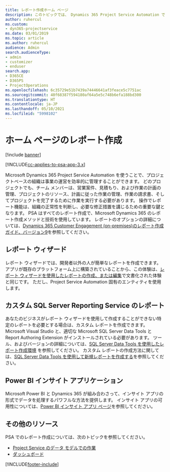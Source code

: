 ```yaml
---
title: レポート作成ホーム ページ
description: このトピックでは、 Dynamics 365 Project Service Automation でのレポート作成に関する情報へのリンクを提供します。
author: ruhercul
ms.custom:
- dyn365-projectservice
ms.date: 03/01/2019
ms.topic: article
ms.author: ruhercul
audience: Admin
search.audienceType:
- admin
- customizer
- enduser
search.app:
- D365CE
- D365PS
- ProjectOperations
ms.openlocfilehash: 6c35729e51b7439a74446641af3feace5c7751ac
ms.sourcegitcommit: 40f68387f594180af64a5e5c748b6efa188bd300
ms.translationtype: HT
ms.contentlocale: ja-JP
ms.lasthandoff: 05/10/2021
ms.locfileid: "5998102"
---
```

# <a name="reporting-home-page"></a>ホーム ページのレポート作成

[!include [banner](../includes/psa-now-project-operations.md)]

[!INCLUDE[cc-applies-to-psa-app-3.x](../includes/cc-applies-to-psa-app-3x.md)]

Microsoft Dynamics 365 Project Service Automation を使うことで、プロジェクトベースの組織は事業の運営を効率的に管理することができます。 どのプロジェクトでも、チーム メンバーは、営業案件、見積もり、および作業の計画の管理、プロジェクトのリソース、計画に従った作業の管理、作業の請求書、そしてプロジェクトを完了するために作業を実行する必要があります。 操作でレポート機能は、組織の正常性を判断し、必要な修正措置を講じるための重要な鍵となります。 PSA はすべてのレポート作成で、Microsoft Dynamics 365 のレポート作成メソッドと技術を使用しています。 レポートのオプションの詳細については、[Dynamics 365 Customer Engagement (on-premises)のレポート作成ガイド、バージョン9](/dynamics365/customerengagement/on-premises/analytics/reporting-analytics-with-dynamics-365)を参照してください。

## <a name="report-wizard"></a>レポート ウィザード

レポート ウィザードでは、開発者以外の人が簡単なレポートを作成できます。 アプリが既存のプラットフォーム上に構築されていることから、この体験は、[レポート ウィザードを使用したレポートの作成、または編集](/dynamics365/customerengagement/on-premises/basics/create-edit-copy-report-wizard)で文書化された体験と同じです。 ただし、Project Service Automation 固有のエンティティを使用します。

## <a name="custom-sql-server-reporting-services-reports"></a>カスタム SQL Server Reporting Service のレポート

あなたのビジネスがレポート ウィザードを使用して作成することができない特定のレポートを必要とする場合は、カスタム レポートを作成できます。 Microsoft Visual Studio と、適切な Microsoft SQL Server Data Tools と Report Authoring Extension がインストールされている必要があります。 ツール、およびバージョンの詳細については、[SQL Server Data Tools を使用したレポート作成環境](/dynamics365/customerengagement/on-premises/analytics/report-writing-environment-using-sql-server-data-tools) を参照してください。 カスタム レポートの作成方法に関しては、[SQL Server Data Tools を使用して新規レポートを作成する](/dynamics365/customerengagement/on-premises/analytics/create-a-new-report-using-sql-server-data-tools)を参照してください。

## <a name="power-bi-insights-apps"></a>Power BI インサイト アプリケーション

Microsoft Power BI と Dynamics 365 が組み合わさって、インサイト アプリの形式でデータを処理するパワフルな方法を提供します。 インサイト アプリの可用性については、[Power BI インサイト アプリ ページ](https://powerbi.microsoft.com/power-bi-insights-apps/)を参照してください。


## <a name="additional-resources"></a>その他のリソース
PSA でのレポート作成については、次のトピックを参照してください。

- [Project Service のデータ モデルでの作業](reports-working-project-service-data-model.md)
- [ダッシュボード](reports-dashboards.md)



[!INCLUDE[footer-include](../includes/footer-banner.md)]